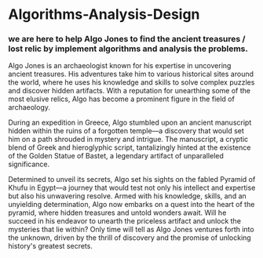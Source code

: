 # Algorithms-Analysis-Design
### we are here to help Algo Jones to find the ancient treasures / lost relic by implement algorithms and analysis the problems.

Algo Jones is an archaeologist known for his expertise in uncovering ancient treasures. His adventures take him to various historical sites around the world, where he uses his knowledge and skills to solve complex puzzles and discover hidden artifacts. With a reputation for unearthing some of the most elusive relics, Algo has become a prominent figure in the field of archaeology. <br>

During an expedition in Greece, Algo stumbled upon an ancient manuscript hidden within the ruins of a forgotten temple—a discovery that would set him on a path shrouded in mystery and intrigue. The manuscript, a cryptic blend of Greek and hieroglyphic script, tantalizingly hinted at the existence of the Golden Statue of Bastet, a legendary artifact of unparalleled significance. <br>

Determined to unveil its secrets, Algo set his sights on the fabled Pyramid of Khufu in Egypt—a journey that would test not only his intellect and expertise but also his unwavering resolve. Armed with his knowledge, skills, and an unyielding determination, Algo now embarks on a quest into the heart of the pyramid, where hidden treasures and untold wonders await. Will he succeed in his endeavor to unearth the priceless artifact and unlock the mysteries that lie within? Only time will tell as Algo Jones ventures forth into the unknown, driven by the thrill of discovery and the promise of unlocking history's greatest secrets. <br>
